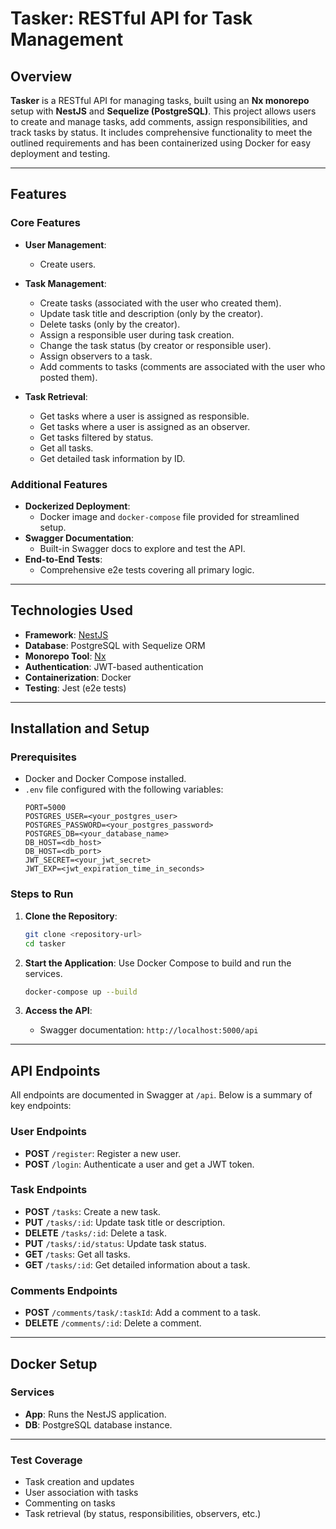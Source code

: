 # Tasker: RESTful API for Task Management

## Overview

**Tasker** is a RESTful API for managing tasks, built using an **Nx monorepo** setup with **NestJS** and **Sequelize (PostgreSQL)**. This project allows users to create and manage tasks, add comments, assign responsibilities, and track tasks by status. It includes comprehensive functionality to meet the outlined requirements and has been containerized using Docker for easy deployment and testing.

---

## Features

### Core Features
- **User Management**: 
  - Create users.

- **Task Management**:
  - Create tasks (associated with the user who created them).
  - Update task title and description (only by the creator).
  - Delete tasks (only by the creator).
  - Assign a responsible user during task creation.
  - Change the task status (by creator or responsible user).
  - Assign observers to a task.
  - Add comments to tasks (comments are associated with the user who posted them).

- **Task Retrieval**:
  - Get tasks where a user is assigned as responsible.
  - Get tasks where a user is assigned as an observer.
  - Get tasks filtered by status.
  - Get all tasks.
  - Get detailed task information by ID.

### Additional Features
- **Dockerized Deployment**:
  - Docker image and `docker-compose` file provided for streamlined setup.
- **Swagger Documentation**:
  - Built-in Swagger docs to explore and test the API.
- **End-to-End Tests**:
  - Comprehensive e2e tests covering all primary logic.

---

## Technologies Used

- **Framework**: [NestJS](https://nestjs.com/)
- **Database**: PostgreSQL with Sequelize ORM
- **Monorepo Tool**: [Nx](https://nx.dev/)
- **Authentication**: JWT-based authentication
- **Containerization**: Docker
- **Testing**: Jest (e2e tests)

---

## Installation and Setup

### Prerequisites
- Docker and Docker Compose installed.
- `.env` file configured with the following variables:
  ```env
  PORT=5000
  POSTGRES_USER=<your_postgres_user>
  POSTGRES_PASSWORD=<your_postgres_password>
  POSTGRES_DB=<your_database_name>
  DB_HOST=<db_host>
  DB_HOST=<db_port>
  JWT_SECRET=<your_jwt_secret>
  JWT_EXP=<jwt_expiration_time_in_seconds>
  ```

### Steps to Run
1. **Clone the Repository**:
   ```bash
   git clone <repository-url>
   cd tasker
   ```

2. **Start the Application**:
   Use Docker Compose to build and run the services.
   ```bash
   docker-compose up --build
   ```

3. **Access the API**:
   - Swagger documentation: `http://localhost:5000/api`

---

## API Endpoints

All endpoints are documented in Swagger at `/api`. Below is a summary of key endpoints:

### User Endpoints
- **POST** `/register`: Register a new user.
- **POST** `/login`: Authenticate a user and get a JWT token.

### Task Endpoints
- **POST** `/tasks`: Create a new task.
- **PUT** `/tasks/:id`: Update task title or description.
- **DELETE** `/tasks/:id`: Delete a task.
- **PUT** `/tasks/:id/status`: Update task status.
- **GET** `/tasks`: Get all tasks.
- **GET** `/tasks/:id`: Get detailed information about a task.

### Comments Endpoints
- **POST** `/comments/task/:taskId`: Add a comment to a task.
- **DELETE** `/comments/:id`: Delete a comment.

---

## Docker Setup

### Services
- **App**: Runs the NestJS application.
- **DB**: PostgreSQL database instance.

---

### Test Coverage
- Task creation and updates
- User association with tasks
- Commenting on tasks
- Task retrieval (by status, responsibilities, observers, etc.)
